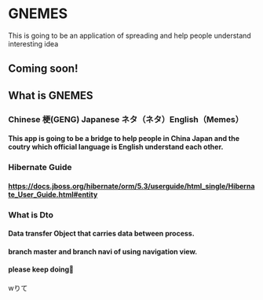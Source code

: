 # GNEMES
This is going to be an application of spreading and help people understand interesting idea
## Coming soon!

## What is GNEMES
### Chinese 梗(GENG) Japanese ネタ（ネタ）English（Memes）
#### This app is going to be a bridge to help people in China Japan and the coutry which official language is English understand each other.
### Hibernate Guide
####  https://docs.jboss.org/hibernate/orm/5.3/userguide/html_single/Hibernate_User_Guide.html#entity
### What is Dto
#### Data transfer Object that carries data between process.
#### branch master and branch navi of using navigation view.
#### please keep doing🙈
wりて

